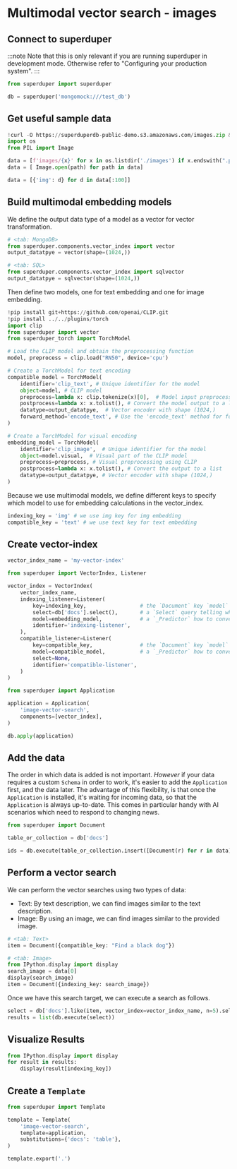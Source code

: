 # Multimodal vector search - images

<!-- TABS -->
## Connect to superduper

:::note
Note that this is only relevant if you are running superduper in development mode.
Otherwise refer to "Configuring your production system".
:::


```python
from superduper import superduper

db = superduper('mongomock:///test_db')
```

<!-- TABS -->
## Get useful sample data


```python
!curl -O https://superduperdb-public-demo.s3.amazonaws.com/images.zip && unzip images.zip
import os
from PIL import Image

data = [f'images/{x}' for x in os.listdir('./images') if x.endswith(".png")][:200]
data = [ Image.open(path) for path in data]
```


```python
data = [{'img': d} for d in data[:100]]
```

## Build multimodal embedding models

We define the output data type of a model as a vector for vector transformation.


```python
# <tab: MongoDB>
from superduper.components.vector_index import vector
output_datatpye = vector(shape=(1024,))
```


```python
# <tab: SQL>
from superduper.components.vector_index import sqlvector
output_datatpye = sqlvector(shape=(1024,))
```

Then define two models, one for text embedding and one for image embedding.


```python
!pip install git+https://github.com/openai/CLIP.git
!pip install ../../plugins/torch
import clip
from superduper import vector
from superduper_torch import TorchModel

# Load the CLIP model and obtain the preprocessing function
model, preprocess = clip.load("RN50", device='cpu')

# Create a TorchModel for text encoding
compatible_model = TorchModel(
    identifier='clip_text', # Unique identifier for the model
    object=model, # CLIP model
    preprocess=lambda x: clip.tokenize(x)[0],  # Model input preprocessing using CLIP 
    postprocess=lambda x: x.tolist(), # Convert the model output to a list
    datatype=output_datatpye,  # Vector encoder with shape (1024,)
    forward_method='encode_text', # Use the 'encode_text' method for forward pass 
)

# Create a TorchModel for visual encoding
embedding_model = TorchModel(
    identifier='clip_image',  # Unique identifier for the model
    object=model.visual,  # Visual part of the CLIP model    
    preprocess=preprocess, # Visual preprocessing using CLIP
    postprocess=lambda x: x.tolist(), # Convert the output to a list 
    datatype=output_datatpye, # Vector encoder with shape (1024,)
)
```

Because we use multimodal models, we define different keys to specify which model to use for embedding calculations in the vector_index.


```python
indexing_key = 'img' # we use img key for img embedding
compatible_key = 'text' # we use text key for text embedding
```

## Create vector-index


```python
vector_index_name = 'my-vector-index'
```


```python
from superduper import VectorIndex, Listener

vector_index = VectorIndex(
    vector_index_name,
    indexing_listener=Listener(
        key=indexing_key,                 # the `Document` key `model` should ingest to create embedding
        select=db['docs'].select(),       # a `Select` query telling which data to search over
        model=embedding_model,            # a `_Predictor` how to convert data to embeddings
        identifier='indexing-listener',
    ),
    compatible_listener=Listener(
        key=compatible_key,               # the `Document` key `model` should ingest to create embedding
        model=compatible_model,           # a `_Predictor` how to convert data to embeddings
        select=None,
        identifier='compatible-listener',
    )
)
```


```python
from superduper import Application

application = Application(
    'image-vector-search',
    components=[vector_index],
)

db.apply(application)
```

## Add the data

The order in which data is added is not important. *However* if your data requires a custom `Schema` in order to work, it's easier to add the `Application` first, and the data later. The advantage of this flexibility, is that once the `Application` is installed, it's waiting for incoming data, so that the `Application` is always up-to-date. This comes in particular handy with AI scenarios which need to respond to changing news.


```python
from superduper import Document

table_or_collection = db['docs']

ids = db.execute(table_or_collection.insert([Document(r) for r in data]))
```

## Perform a vector search

We can perform the vector searches using two types of data:

- Text: By text description, we can find images similar to the text description.
- Image: By using an image, we can find images similar to the provided image.


```python
# <tab: Text>
item = Document({compatible_key: "Find a black dog"})
```


```python
# <tab: Image>
from IPython.display import display
search_image = data[0]
display(search_image)
item = Document({indexing_key: search_image})
```

Once we have this search target, we can execute a search as follows.


```python
select = db['docs'].like(item, vector_index=vector_index_name, n=5).select()
results = list(db.execute(select))
```

## Visualize Results


```python
from IPython.display import display
for result in results:
    display(result[indexing_key])
```

## Create a `Template`


```python
from superduper import Template

template = Template(
    'image-vector-search',
    template=application,
    substitutions={'docs': 'table'},
)

template.export('.')
```
